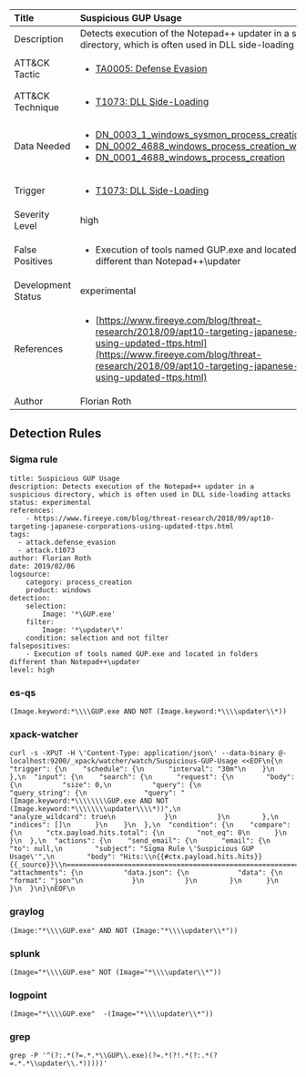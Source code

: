 | Title                | Suspicious GUP Usage                                                                                                                                                 |
|:---------------------|:------------------------------------------------------------------------------------------------------------------------------------------------------------|
| Description          | Detects execution of the Notepad++ updater in a suspicious directory, which is often used in DLL side-loading attacks                                                                                                                                           |
| ATT&amp;CK Tactic    | <ul><li>[TA0005: Defense Evasion](https://attack.mitre.org/tactics/TA0005)</li></ul>  |
| ATT&amp;CK Technique | <ul><li>[T1073: DLL Side-Loading](https://attack.mitre.org/techniques/T1073)</li></ul>                             |
| Data Needed          | <ul><li>[DN_0003_1_windows_sysmon_process_creation](../Data_Needed/DN_0003_1_windows_sysmon_process_creation.md)</li><li>[DN_0002_4688_windows_process_creation_with_commandline](../Data_Needed/DN_0002_4688_windows_process_creation_with_commandline.md)</li><li>[DN_0001_4688_windows_process_creation](../Data_Needed/DN_0001_4688_windows_process_creation.md)</li></ul>                                                         |
| Trigger              | <ul><li>[T1073: DLL Side-Loading](../Triggers/T1073.md)</li></ul>  |
| Severity Level       | high                                                                                                                                                 |
| False Positives      | <ul><li>Execution of tools named GUP.exe and located in folders different than Notepad++\updater</li></ul>                                                                  |
| Development Status   | experimental                                                                                                                                                |
| References           | <ul><li>[https://www.fireeye.com/blog/threat-research/2018/09/apt10-targeting-japanese-corporations-using-updated-ttps.html](https://www.fireeye.com/blog/threat-research/2018/09/apt10-targeting-japanese-corporations-using-updated-ttps.html)</li></ul>                                                          |
| Author               | Florian Roth                                                                                                                                                |


## Detection Rules

### Sigma rule

```
title: Suspicious GUP Usage
description: Detects execution of the Notepad++ updater in a suspicious directory, which is often used in DLL side-loading attacks
status: experimental
references:
    - https://www.fireeye.com/blog/threat-research/2018/09/apt10-targeting-japanese-corporations-using-updated-ttps.html
tags:
  - attack.defense_evasion
  - attack.t1073
author: Florian Roth
date: 2019/02/06
logsource:
    category: process_creation
    product: windows
detection:
    selection:
        Image: '*\GUP.exe'
    filter:
        Image: '*\updater\*'
    condition: selection and not filter
falsepositives:
    - Execution of tools named GUP.exe and located in folders different than Notepad++\updater
level: high

```





### es-qs
    
```
(Image.keyword:*\\\\GUP.exe AND NOT (Image.keyword:*\\\\updater\\*))
```


### xpack-watcher
    
```
curl -s -XPUT -H \'Content-Type: application/json\' --data-binary @- localhost:9200/_xpack/watcher/watch/Suspicious-GUP-Usage <<EOF\n{\n  "trigger": {\n    "schedule": {\n      "interval": "30m"\n    }\n  },\n  "input": {\n    "search": {\n      "request": {\n        "body": {\n          "size": 0,\n          "query": {\n            "query_string": {\n              "query": "(Image.keyword:*\\\\\\\\GUP.exe AND NOT (Image.keyword:*\\\\\\\\updater\\\\*))",\n              "analyze_wildcard": true\n            }\n          }\n        },\n        "indices": []\n      }\n    }\n  },\n  "condition": {\n    "compare": {\n      "ctx.payload.hits.total": {\n        "not_eq": 0\n      }\n    }\n  },\n  "actions": {\n    "send_email": {\n      "email": {\n        "to": null,\n        "subject": "Sigma Rule \'Suspicious GUP Usage\'",\n        "body": "Hits:\\n{{#ctx.payload.hits.hits}}{{_source}}\\n================================================================================\\n{{/ctx.payload.hits.hits}}",\n        "attachments": {\n          "data.json": {\n            "data": {\n              "format": "json"\n            }\n          }\n        }\n      }\n    }\n  }\n}\nEOF\n
```


### graylog
    
```
(Image:"*\\\\GUP.exe" AND NOT (Image:"*\\\\updater\\*"))
```


### splunk
    
```
(Image="*\\\\GUP.exe" NOT (Image="*\\\\updater\\*"))
```


### logpoint
    
```
(Image="*\\\\GUP.exe"  -(Image="*\\\\updater\\*"))
```


### grep
    
```
grep -P '^(?:.*(?=.*.*\\GUP\\.exe)(?=.*(?!.*(?:.*(?=.*.*\\updater\\.*)))))'
```



